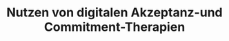 --- 
abstract: '' 
authors: 
 - etzelmueller
 -  A Rentsch
 -  admin
 -  E Heber
doi: '' 
featured: false 
publication: '*Schmerzmedizin*, NA' 
publication_short: '' 
publishDate: '2022-01-01' 
title: 'Nutzen von digitalen Akzeptanz-und Commitment-Therapien' 
url_code: '' 
url_dataset: '' 
url_pdf: '' 
url_poster: '' 
url_project: '' 
url_slides: '' 
url_source: '' 
url_video: '' 
---